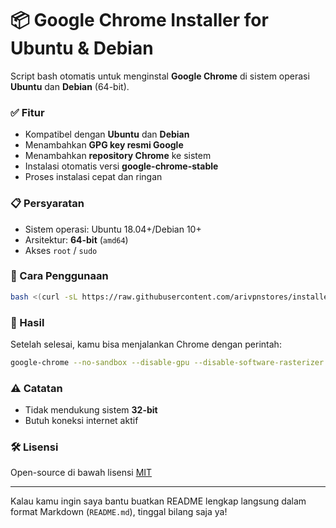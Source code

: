 # 📦 Google Chrome Installer for Ubuntu & Debian

Script bash otomatis untuk menginstal **Google Chrome** di sistem operasi **Ubuntu** dan **Debian** (64-bit).

### ✅ Fitur

* Kompatibel dengan **Ubuntu** dan **Debian**
* Menambahkan **GPG key resmi Google**
* Menambahkan **repository Chrome** ke sistem
* Instalasi otomatis versi **google-chrome-stable**
* Proses instalasi cepat dan ringan

### 📋 Persyaratan

* Sistem operasi: Ubuntu 18.04+/Debian 10+
* Arsitektur: **64-bit** (`amd64`)
* Akses `root` / `sudo`

### 🚀 Cara Penggunaan

```bash
bash <(curl -sL https://raw.githubusercontent.com/arivpnstores/installer-chrome/main/install-chrome.sh)
```

### 🧪 Hasil

Setelah selesai, kamu bisa menjalankan Chrome dengan perintah:

```bash
google-chrome --no-sandbox --disable-gpu --disable-software-rasterizer >/dev/null 2>&1 &
```

### ⚠️ Catatan

* Tidak mendukung sistem **32-bit**
* Butuh koneksi internet aktif

### 🛠️ Lisensi

Open-source di bawah lisensi [MIT](LICENSE)

---

Kalau kamu ingin saya bantu buatkan README lengkap langsung dalam format Markdown (`README.md`), tinggal bilang saja ya!
